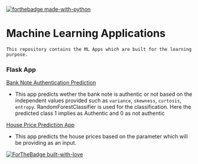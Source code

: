 [![forthebadge made-with-python](http://ForTheBadge.com/images/badges/made-with-python.svg)](https://www.python.org/)


# Machine Learning Applications
  `This repository contains the ML Apps which are built for the learning purpose.`
  
### Flask App
 [Bank Note Authentication Prediction](https://github.com/KarthikKaiplody/ML_Apps/tree/master/Bank_Note_Authentication_App) 
- This app predicts wether the bank note is authentic or not based on the independent values provided such as `variance`, `skewness`, `curtosis`, `entropy`.  RandomForestClassifier is used for the classification. Here the predicted class 1 implies as Authentic and 0 as not authentic
 
 [House Price Prediction App](https://github.com/KarthikKaiplody/Machine_Learning_Projects/tree/master/HomePricePrediction)
 - This app predicts the house prices based on the parameter which will be providing as an input.


[![ForTheBadge built-with-love](http://ForTheBadge.com/images/badges/built-with-love.svg)](https://GitHub.com/karthikkaiplody/)
